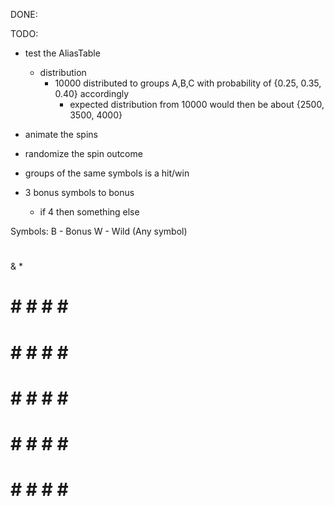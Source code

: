 DONE:

TODO:

- test the AliasTable
    - distribution
        - 10000 distributed to groups A,B,C with probability of {0.25, 0.35, 0.40} accordingly
            - expected distribution from 10000 would then be about {2500, 3500, 4000}


- animate the spins
- randomize the spin outcome

- groups of the same symbols is a hit/win
- 3 bonus symbols to bonus
    - if 4 then something else

Symbols:
B - Bonus
W - Wild (Any symbol)
#
&
*

# # # # # #
# # # # # #
# # # # # #
# # # # # #
# # # # # #


